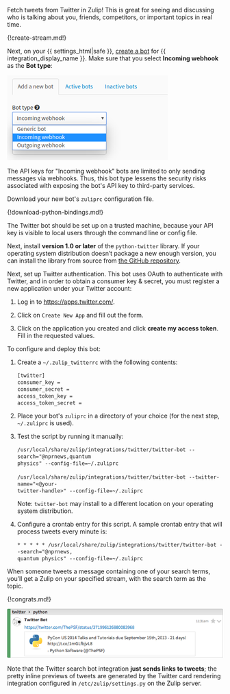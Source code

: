 Fetch tweets from Twitter in Zulip! This is great for seeing and
discussing who is talking about you, friends, competitors, or
important topics in real time.

{!create-stream.md!}

Next, on your {{ settings_html|safe }},
[create a bot](/help/add-a-bot-or-integration) for
{{ integration_display_name }}. Make sure that you select
**Incoming webhook** as the **Bot type**:

![Bot types](/static/images/integrations/bot_types.png)

The API keys for "Incoming webhook" bots are limited to only
sending messages via webhooks. Thus, this bot type lessens
the security risks associated with exposing the bot's API
key to third-party services.

Download your new bot's `zuliprc` configuration file.

{!download-python-bindings.md!}

The Twitter bot should be set up on a trusted machine, because your API
key is visible to local users through the command line or config
file.

Next, install **version 1.0 or later** of the `python-twitter`
library. If your operating system distribution doesn’t package a new
enough version, you can install the library from source from
[the GitHub repository](https://github.com/bear/python-twitter).

Next, set up Twitter authentication. This bot uses OAuth to
authenticate with Twitter, and in order to obtain a consumer key &
secret, you must register a new application under your Twitter
account:

1. Log in to <https://apps.twitter.com/>.

2. Click on `Create New App` and fill out the form.

3. Click on the application you created and click **create my access
   token**. Fill in the requested values.

To configure and deploy this bot:

1.  Create a `~/.zulip_twitterrc` with the following contents:

        [twitter]
        consumer_key =
        consumer_secret =
        access_token_key =
        access_token_secret =

2. Place your bot's `zuliprc` in a directory of your choice (for the next step,
   `~/.zuliprc` is used).

3.  Test the script by running it manually:

        /usr/local/share/zulip/integrations/twitter/twitter-bot --search="@nprnews,quantum
        physics" --config-file=~/.zuliprc

        /usr/local/share/zulip/integrations/twitter/twitter-bot --twitter-name="<@your-
        twitter-handle>" --config-file=~/.zuliprc

    Note: `twitter-bot` may install to a different location on
    your operating system distribution.

4.  Configure a crontab entry for this script. A sample crontab entry
    that will process tweets every minute is:

        * * * * * /usr/local/share/zulip/integrations/twitter/twitter-bot --search="@nprnews,
        quantum physics" --config-file=~/.zuliprc

When someone tweets a message containing one of your search terms,
you’ll get a Zulip on your specified stream, with the search term as
the topic.

{!congrats.md!}

![Twitter bot message](/static/images/integrations/twitter/001.png)

Note that the Twitter search bot integration **just sends links to
tweets**; the pretty inline previews of tweets are generated by the
Twitter card rendering integration configured in
`/etc/zulip/settings.py` on the Zulip server.

